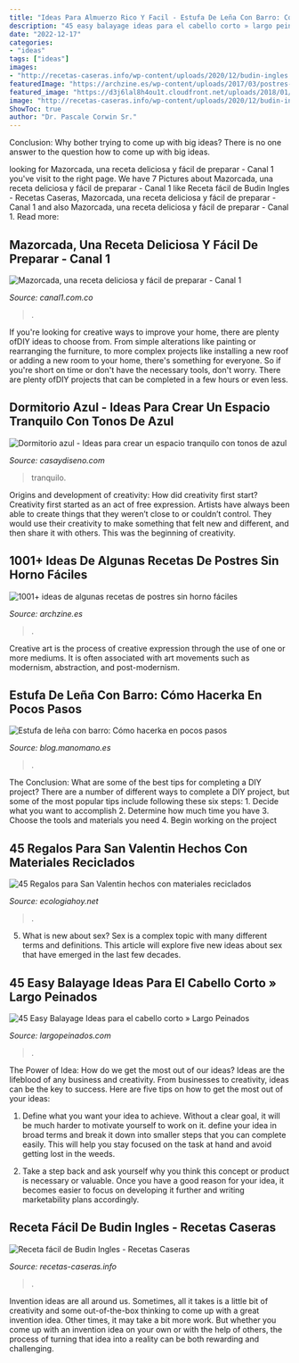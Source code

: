 ```yaml
---
title: "Ideas Para Almuerzo Rico Y Facil - Estufa De Leña Con Barro: Cómo Hacerka En Pocos Pasos"
description: "45 easy balayage ideas para el cabello corto » largo peinados"
date: "2022-12-17"
categories:
- "ideas"
tags: ["ideas"]
images:
- "http://recetas-caseras.info/wp-content/uploads/2020/12/budin-ingles.jpg"
featuredImage: "https://archzine.es/wp-content/uploads/2017/03/postres-sin-horno-tarta-de-oreo-crema-de-queso-biscotas-2.jpg"
featured_image: "https://d3j6lal8h4ou1t.cloudfront.net/uploads/2018/01/mazorcada.jpg"
image: "http://recetas-caseras.info/wp-content/uploads/2020/12/budin-ingles.jpg"
ShowToc: true
author: "Dr. Pascale Corwin Sr."
---
```



Conclusion: Why bother trying to come up with big ideas?
There is no one answer to the question how to come up with big ideas.

	

		
looking for Mazorcada, una receta deliciosa y fácil de preparar - Canal 1 you've visit to the right page. We have 7 Pictures about Mazorcada, una receta deliciosa y fácil de preparar - Canal 1 like Receta fácil de Budin Ingles - Recetas Caseras, Mazorcada, una receta deliciosa y fácil de preparar - Canal 1 and also Mazorcada, una receta deliciosa y fácil de preparar - Canal 1. Read more:
		
    
## Mazorcada, Una Receta Deliciosa Y Fácil De Preparar - Canal 1

<img loading=lazy src="https://d3j6lal8h4ou1t.cloudfront.net/uploads/2018/01/mazorcada.jpg" onerror="this.onerror=null;this.src='https://tse2.mm.bing.net/th?id=OIP.jPBORTU73gh9cTYkfyeTswHaDM&amp;pid=15.1';" alt="Mazorcada, una receta deliciosa y fácil de preparar - Canal 1">

_Source: canal1.com.co_

>. 

	

If you're looking for creative ways to improve your home, there are plenty ofDIY ideas to choose from. From simple alterations like painting or rearranging the furniture, to more complex projects like installing a new roof or adding a new room to your home, there's something for everyone. So if you're short on time or don't have the necessary tools, don't worry. There are plenty ofDIY projects that can be completed in a few hours or even less.

    
## Dormitorio Azul - Ideas Para Crear Un Espacio Tranquilo Con Tonos De Azul

<img loading=lazy src="https://casaydiseno.com/wp-content/uploads/2020/02/combinar-azul-gris-ideas.jpg" onerror="this.onerror=null;this.src='https://tse4.mm.bing.net/th?id=OIP.uY0ZpCMDaz47qNH5n82gAwHaEK&amp;pid=15.1';" alt="Dormitorio azul - Ideas para crear un espacio tranquilo con tonos de azul">

_Source: casaydiseno.com_

>tranquilo. 

	

Origins and development of creativity: How did creativity first start?
Creativity first started as an act of free expression. Artists have always been able to create things that they weren’t close to or couldn’t control. They would use their creativity to make something that felt new and different, and then share it with others. This was the beginning of creativity.

    
## 1001+ Ideas De Algunas Recetas De Postres Sin Horno Fáciles

<img loading=lazy src="https://archzine.es/wp-content/uploads/2017/03/postres-sin-horno-tarta-de-oreo-crema-de-queso-biscotas-2.jpg" onerror="this.onerror=null;this.src='https://tse2.mm.bing.net/th?id=OIP.F--6GynUEc9bcCfzrGzd_wHaNw&amp;pid=15.1';" alt="1001+ ideas de algunas recetas de postres sin horno fáciles">

_Source: archzine.es_

>. 

	

Creative art is the process of creative expression through the use of one or more mediums. It is often associated with art movements such as modernism, abstraction, and post-modernism.

    
## Estufa De Leña Con Barro: Cómo Hacerka En Pocos Pasos

<img loading=lazy src="https://blog.manomano.es/wp-content/uploads/2016/10/1-3.jpg" onerror="this.onerror=null;this.src='https://tse3.mm.bing.net/th?id=OIP.WWEgdnRfryAdk2Btt6H-9QHaHT&amp;pid=15.1';" alt="Estufa de leña con barro: Cómo hacerka en pocos pasos">

_Source: blog.manomano.es_

>. 

	

The Conclusion: What are some of the best tips for completing a DIY project?
There are a number of different ways to complete a DIY project, but some of the most popular tips include following these six steps: 1. Decide what you want to accomplish 2. Determine how much time you have 3. Choose the tools and materials you need 4. Begin working on the project 
    
## 45 Regalos Para San Valentin Hechos Con Materiales Reciclados

<img loading=lazy src="https://ecologiahoy.net/wp-content/uploads/2017/01/maxresdefault-3.jpg" onerror="this.onerror=null;this.src='https://tse2.mm.bing.net/th?id=OIP.jkQ4vqFHQgUU-S1_hbQpUQHaEK&amp;pid=15.1';" alt="45 Regalos para San Valentin hechos con materiales reciclados">

_Source: ecologiahoy.net_

>. 

	

5. What is new about sex?
Sex is a complex topic with many different terms and definitions. This article will explore five new ideas about sex that have emerged in the last few decades.

    
## 45 Easy Balayage Ideas Para El Cabello Corto » Largo Peinados

<img loading=lazy src="https://largopeinados.com/wp-content/uploads/2018/04/ca1adba01c2a10274154a81c43f1e1f6.jpeg" onerror="this.onerror=null;this.src='https://tse4.mm.bing.net/th?id=OIP.JMtinqFtSi-EfKTbZKAlhwHaI_&amp;pid=15.1';" alt="45 Easy Balayage Ideas para el cabello corto » Largo Peinados">

_Source: largopeinados.com_

>. 

	

The Power of Idea: How do we get the most out of our ideas?
Ideas are the lifeblood of any business and creativity. From businesses to creativity, ideas can be the key to success. Here are five tips on how to get the most out of your ideas:
1. Define what you want your idea to achieve. Without a clear goal, it will be much harder to motivate yourself to work on it. define your idea in broad terms and break it down into smaller steps that you can complete easily. This will help you stay focused on the task at hand and avoid getting lost in the weeds.

2. Take a step back and ask yourself why you think this concept or product is necessary or valuable. Once you have a good reason for your idea, it becomes easier to focus on developing it further and writing marketability plans accordingly.

    
## Receta Fácil De Budin Ingles - Recetas Caseras

<img loading=lazy src="http://recetas-caseras.info/wp-content/uploads/2020/12/budin-ingles.jpg" onerror="this.onerror=null;this.src='https://tse4.mm.bing.net/th?id=OIP.Xmy_5Z4TOjfE0wQSGTqyeAHaEK&amp;pid=15.1';" alt="Receta fácil de Budin Ingles - Recetas Caseras">

_Source: recetas-caseras.info_

>. 

	

Invention ideas are all around us. Sometimes, all it takes is a little bit of creativity and some out-of-the-box thinking to come up with a great invention idea. Other times, it may take a bit more work. But whether you come up with an invention idea on your own or with the help of others, the process of turning that idea into a reality can be both rewarding and challenging.

